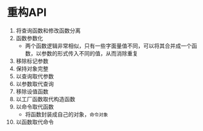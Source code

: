 # 重构API
1. 将查询函数和修改函数分离
2. 函数参数化
   - 两个函数逻辑非常相似，只有一些字面量值不同，可以将其合并成一个函数，以参数的形式传入不同的值，从而消除重复
3. 移除标记参数
4. 保持对象完整
5. 以查询取代参数
6. 以参数取代查询
7. 移除设值函数
8. 以工厂函数取代构造函数
9. 以命令取代函数
   - 将函数封装成自己的对象，`命令对象`
10. 以函数取代命令
